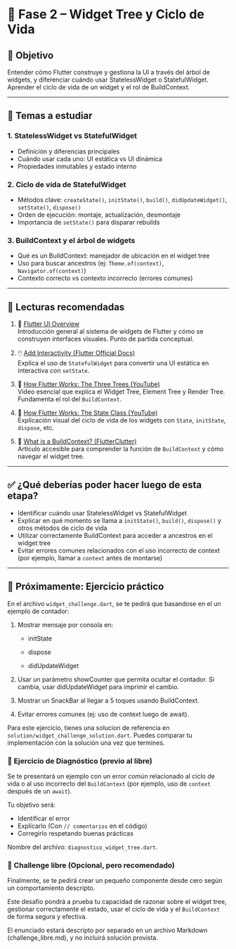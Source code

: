 # 🧠 Fase 2 – Widget Tree y Ciclo de Vida

## 🎯 Objetivo

Entender cómo Flutter construye y gestiona la UI a través del árbol de widgets, y diferenciar cuándo
usar StatelessWidget o StatefulWidget. Aprender el ciclo de vida de un widget y el rol de
BuildContext.

---

## 📘 Temas a estudiar

### 1. StatelessWidget vs StatefulWidget

- Definición y diferencias principales
- Cuándo usar cada uno: UI estática vs UI dinámica
- Propiedades inmutables y estado interno

### 2. Ciclo de vida de StatefulWidget

- Métodos clave: `createState()`, `initState()`, `build()`, `didUpdateWidget()`, `setState()`,
  `dispose()`
- Orden de ejecución: montaje, actualización, desmontaje
- Importancia de `setState()` para disparar rebuilds

### 3. BuildContext y el árbol de widgets

- Qué es un BuildContext: manejador de ubicación en el widget tree
- Uso para buscar ancestros (ej: `Theme.of(context)`, `Navigator.of(context)`)
- Contexto correcto vs contexto incorrecto (errores comunes)

---

## 📎 Lecturas recomendadas

1. 🧭 [Flutter UI Overview](https://docs.flutter.dev/ui)  
   Introducción general al sistema de widgets de Flutter y cómo se construyen interfaces visuales.
   Punto de partida conceptual.

2. 🖱️ [Add Interactivity (Flutter Official Docs)](https://docs.flutter.dev/ui/interactivity)  
   Explica el uso de `StatefulWidget` para convertir una UI estática en interactiva con `setState`.

3. 🎥 [How Flutter Works: The Three Trees (YouTube)](https://youtu.be/xiW3ahr4CRU?si=O2acHkKs5il7WsOV)  
Video esencial que explica el Widget Tree, Element Tree y Render Tree. Fundamenta el rol del
`BuildContext`.

4. 🎥 [How Flutter Works: The State Class (YouTube)](https://youtu.be/FP737UMx7ss?si=GFVCuOag2gTZn5t5)  
Explicación visual del ciclo de vida de los widgets con `State`, `initState`, `dispose`, etc.

5. 🔧 [What is a BuildContext? (FlutterClutter)](https://www.flutterclutter.dev/flutter/basics/what-is-a-buildcontext/2021/71268/)  
Artículo accesible para comprender la función de `BuildContext` y cómo navegar el widget tree.

---

## ✅ ¿Qué deberías poder hacer luego de esta etapa?

- Identificar cuándo usar StatelessWidget vs StatefulWidget
- Explicar en qué momento se llama a `initState()`, `build()`, `dispose()` y otros métodos de ciclo
  de vida
- Utilizar correctamente BuildContext para acceder a ancestros en el widget tree
- Evitar errores comunes relacionados con el uso incorrecto de context (por ejemplo, llamar a
  `context` antes de montarse)

---

## 🧪 Próximamente: Ejercicio práctico

En el archivo `widget_challenge.dart`, se te pedirá que basandose en el un ejemplo de contador:

1. Mostrar mensaje por consola en:

    - initState

    - dispose

    - didUpdateWidget

2. Usar un parámetro showCounter que permita ocultar el contador. Si cambia, usar didUpdateWidget
   para imprimir el cambio.

3. Mostrar un SnackBar al llegar a 5 toques usando BuildContext.

4. Evitar errores comunes (ej: uso de context luego de await).

Para este ejercicio, tienes una solucion de referencia en `solution/widget_challenge_solution.dart`.
Puedes comparar tu implementación con la solución una vez que termines.

### 🧩 Ejercicio de Diagnóstico (previo al libre)

Se te presentará un ejemplo con un error común relacionado al ciclo de vida o al uso incorrecto del
`BuildContext` (por ejemplo, uso de `context` después de un `await`).

Tu objetivo será:

- Identificar el error
- Explicarlo (Con `// comentarios` en el código)
- Corregirlo respetando buenas prácticas

Nombre del archivo: `diagnostico_widget_tree.dart`.

### 🎯 Challenge libre (Opcional, pero recomendado)

Finalmente, se te pedirá crear un pequeño componente desde cero según un comportamiento descripto.

Este desafío pondrá a prueba tu capacidad de razonar sobre el widget tree, gestionar correctamente
el estado, usar el ciclo de vida y el `BuildContext` de forma segura y efectiva.

El enunciado estará descripto por separado en un archivo Markdown (challenge_libre.md), y no incluirá solución provista.


